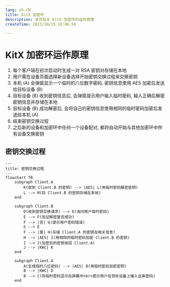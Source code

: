 ```yaml
---
lang: zh-CN
title: KitX 加密环
description: 本页有关 KitX 加密环的运作原理
createTime: 2023/10/15 19:06:56

---
```


# KitX 加密环运作原理

1. 每个客户端在初次启动时生成一对 RSA 密钥对存储在本地
2. 用户需在设备页面选择新设备选择开始密钥交换过程来交换密钥
3. 本机 (A) 会弹窗显示一个临时的八位数字密码, 密钥信息使用 AES 加密后发送给目标设备 (B)
4. 目标设备 (B) 收到密钥信息后, 会弹窗提示用户输入临时密码, 输入正确后解密密钥信息并存储在本地
5. 目标设备 (B) 成功解密后, 会将自己的密钥信息使用相同的临时密码加密后发送给本机 (A)
6. 结束密钥交换过程
7. 之后新的设备和加密环中任何一个设备配对, 都将自动开始与其他加密环中所有设备交换密钥

## 密钥交换过程

```mermaid
---
title: 密钥交换过程
---
flowchart TB
    subgraph Client.A
        K(收到 Client.B 的密钥) --> |AES| L(用临时密码解密密钥)
        L --> M(将 Client.B 的密钥存储在本地)
    end

    subgraph Client.B
        D(收到密钥交换请求) --> E(询问用户临时密码)
        E --> F(验证解密是否成功)
        F --> |否| G(提示用户密码错误)
        G --> E
        F --> |是| H(存储 Client.A 的密钥及相关信息)
        H --> |AES| I(用相同的临时密码加密 Client.B 的密钥)
        I --> J(加密后的密钥发回 Client.A)
        J --> |KWC| K
    end

    subgraph Client.A
        A(生成临时八位密码) --> |AES| B(用临时密码加密密钥)
        B --> |KWC| D
        B --> C(将临时密码显示在屏幕中<br>提示用户在目标设备上输入这串密码)
    end
```
